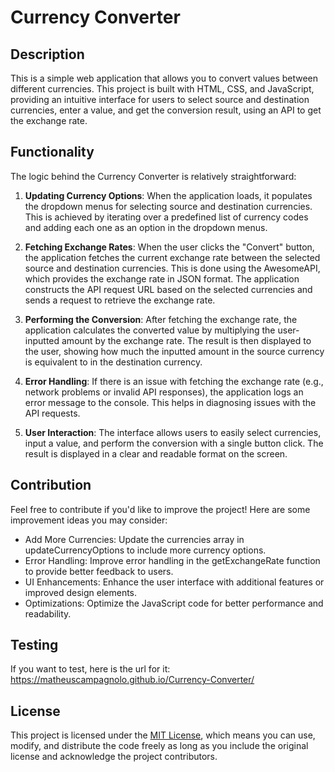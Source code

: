 # Currency Converter

## Description

This is a simple web application that allows you to convert values between different currencies. This project is built with HTML, CSS, and JavaScript, providing an intuitive interface for users to select source and destination currencies, enter a value, and get the conversion result, using an API to get the exchange rate.

## Functionality

The logic behind the Currency Converter is relatively straightforward:

1. **Updating Currency Options**: When the application loads, it populates the dropdown menus for selecting source and destination currencies. This is achieved by iterating over a predefined list of currency codes and adding each one as an option in the dropdown menus.

2. **Fetching Exchange Rates**: When the user clicks the "Convert" button, the application fetches the current exchange rate between the selected source and destination currencies. This is done using the AwesomeAPI, which provides the exchange rate in JSON format. The application constructs the API request URL based on the selected currencies and sends a request to retrieve the exchange rate.

3. **Performing the Conversion**: After fetching the exchange rate, the application calculates the converted value by multiplying the user-inputted amount by the exchange rate. The result is then displayed to the user, showing how much the inputted amount in the source currency is equivalent to in the destination currency.

4. **Error Handling**: If there is an issue with fetching the exchange rate (e.g., network problems or invalid API responses), the application logs an error message to the console. This helps in diagnosing issues with the API requests.

5. **User Interaction**: The interface allows users to easily select currencies, input a value, and perform the conversion with a single button click. The result is displayed in a clear and readable format on the screen.

## Contribution

Feel free to contribute if you'd like to improve the project! Here are some improvement ideas you may consider:

- Add More Currencies: Update the currencies array in updateCurrencyOptions to include more currency options.
- Error Handling: Improve error handling in the getExchangeRate function to provide better feedback to users.
- UI Enhancements: Enhance the user interface with additional features or improved design elements.
- Optimizations: Optimize the JavaScript code for better performance and readability.

## Testing

If you want to test, here is the url for it: https://matheuscampagnolo.github.io/Currency-Converter/

## License

This project is licensed under the [MIT License](LICENSE), which means you can use, modify, and distribute the code freely as long as you include the original license and acknowledge the project contributors.
